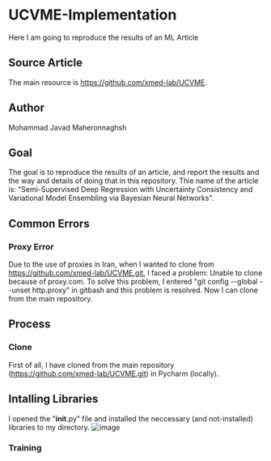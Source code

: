 # UCVME-Implementation
Here I am going to reproduce the results of an ML Article

## Source Article
The main resource is https://github.com/xmed-lab/UCVME.

## Author
Mohammad Javad Maheronnaghsh

## Goal
The goal is to reproduce the results of an article, and report the results and the way and details of doing that in this repository.
Thie name of the article is: "Semi-Supervised Deep Regression with Uncertainty Consistency and Variational Model Ensembling via Bayesian Neural Networks".

## Common Errors
### Proxy Error
Due to the use of proxies in Iran, when I wanted to clone from https://github.com/xmed-lab/UCVME.git, I faced a problem:
Unable to clone because of proxy.com.
To solve this problem, I entered "git config --global --unset http.proxy" in gitbash and this problem is resolved.
Now I can clone from the main repository.


## Process
### Clone
First of all, I have cloned from the main repository (https://github.com/xmed-lab/UCVME.git) in Pycharm (locally).
## Intalling Libraries
I opened the "__init__.py" file and installed the neccessary (and not-installed) libraries to my directory.
![image](https://user-images.githubusercontent.com/77095635/233777521-fd60f650-dcf0-497a-8c34-d9648ef6aba8.png)

### Training
